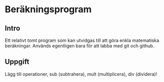 # Beräkningsprogram

## Intro

Ett relativt tomt program som kan utvidgas till att göra enkla matematiska beräkningar. Används egentligen bara för att labba med git och github.

## Uppgift

Lägg till operationer, sub (subtrahera), mult (multiplicera), div (dividera)!


